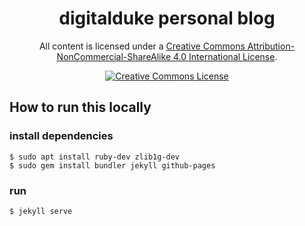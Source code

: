 <h1 align="center">digitalduke personal blog</h1>
<p align="center">
All content is licensed under a <a rel="license" href="http://creativecommons.org/licenses/by-nc-sa/4.0/">Creative Commons Attribution-NonCommercial-ShareAlike 4.0 International License</a>.</p>
<p align="center">
<a rel="license" href="http://creativecommons.org/licenses/by-nc-sa/4.0/"><img alt="Creative Commons License" style="border-width:0" src="https://i.creativecommons.org/l/by-nc-sa/4.0/88x31.png" /></a>
</p>

## How to run this locally

### install dependencies
```shell
$ sudo apt install ruby-dev zlib1g-dev
$ sudo gem install bundler jekyll github-pages
```

### run
```shell
$ jekyll serve
```

